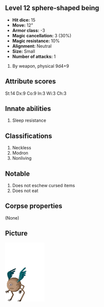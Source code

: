 ## Level 12 sphere-shaped being
- **Hit dice:** 15
- **Move:** 12"
- **Armor class:** -3
- **Magic cancellation:** 3 (30%)
- **Magic resistance:** 10%
- **Alignment:** Neutral
- **Size:** Small
- **Number of attacks:** 1
1. By weapon, physical 9d4+9
## Attribute scores
St:14 Dx:9 Co:9 In:3 Wi:3 Ch:3
## Innate abilities
1. Sleep resistance
## Classifications
1. Neckless
2. Modron
3. Nonliving
## Notable
1. Does not eschew cursed items
2. Does not eat
## Corpse properties
(None)
## Picture
![Modron monodrone](https://github.com/hyvanmielenpelit/GnollHackTileSet/blob/main/Monsters/modron_monodrone/modron_monodrone.png)
